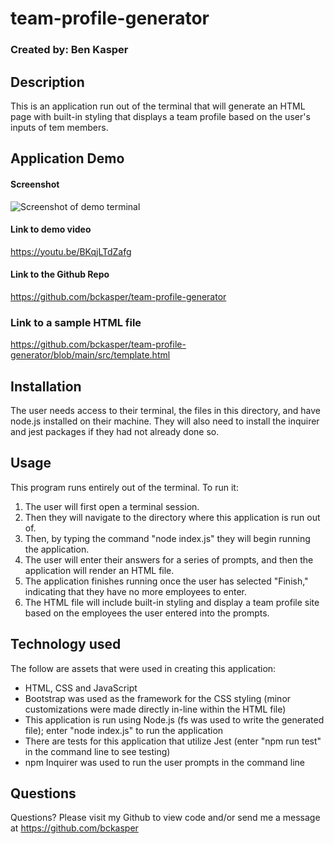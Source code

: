 # team-profile-generator
  ### Created by: Ben Kasper

  ## Description
  This is an application run out of the terminal that will generate an HTML page with built-in styling that displays a team profile based on the user's inputs of tem members. 

  ## Application Demo

  #### Screenshot
  ![Screenshot of demo terminal](demo/demo-screenshot.png)

  #### Link to demo video
  https://youtu.be/BKqjLTdZafg 

  #### Link to the Github Repo
  https://github.com/bckasper/team-profile-generator 

  ### Link to a sample HTML file
  https://github.com/bckasper/team-profile-generator/blob/main/src/template.html

  ## Installation
  The user needs access to their terminal, the files in this directory, and have node.js installed on their machine. They will also need to install the inquirer and jest packages if they had not already done so.

  ## Usage
  This program runs entirely out of the terminal. To run it: 
  
  1. The user will first open a terminal session. 
  2. Then they will navigate to the directory where this application is run out of. 
  3. Then, by typing the command "node index.js" they will begin running the application. 
  4. The user will enter their answers for a series of prompts, and then the application will render an HTML file.
  5. The application finishes running once the user has selected "Finish," indicating that they have no more employees to enter.
  6. The HTML file will include built-in styling and display a team profile site based on the employees the user entered into the prompts.


  ## Technology used
  The follow are assets that were used in creating this application:

  - HTML, CSS and JavaScript
  - Bootstrap was used as the framework for the CSS styling (minor customizations were made directly in-line within the HTML file)
  - This application is run using Node.js (fs was used to write the generated file); enter "node index.js" to run the application
  - There are tests for this application that utilize Jest (enter "npm run test" in the command line to see testing)
  - npm Inquirer was used to run the user prompts in the command line
  

  ## Questions
  Questions? Please visit my Github to view code and/or send me a message at https://github.com/bckasper
